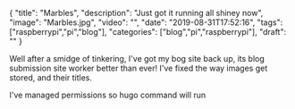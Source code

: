
{
  "title": "Marbles",
  "description": "Just got it running all shiney now",
  "image": "Marbles.jpg",
  "video": "",
  "date": "2019-08-31T17:52:16",
  "tags": ["raspberrypi","pi","blog"],
  "categories": ["blog","pi","raspberrypi"],
  "draft": ""
}


Well after a smidge of tinkering, I've got my bog site back up, its blog submission site worker better than ever!
I've fixed the way images get stored, and their titles.  

I've managed permissions so hugo command will run
